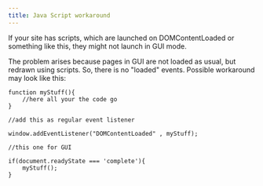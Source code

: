 ```yaml
---
title: Java Script workaround 
---
```


If your site has scripts, which are launched on DOMContentLoaded or something like this, they might not launch in GUI mode. 

The problem arises because pages in GUI are not loaded as usual, but redrawn using scripts. So, there is no "loaded" events. Possible workaround may look like this:

    function myStuff(){
        //here all your the code go
    }

    //add this as regular event listener

    window.addEventListener("DOMContentLoaded" , myStuff);

    //this one for GUI

    if(document.readyState === 'complete'){
        myStuff();
    }

